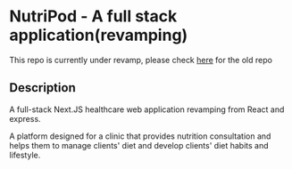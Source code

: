 # NutriPod - A full stack application(revamping)

This repo is currently under revamp, please check [here](https://github.com/SamOr1014/Nutripod/tree/old-main) for the old repo 

## Description

A full-stack Next.JS healthcare web application revamping from React and express.

A platform designed for a clinic that provides nutrition consultation and helps them to manage clients' diet and develop clients' diet habits and lifestyle.
